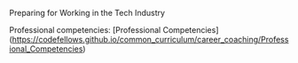 Preparing for Working in the Tech Industry

Professional competencies:
[Professional Competencies] (https://codefellows.github.io/common_curriculum/career_coaching/Professional_Competencies)